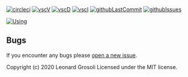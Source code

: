 <span id="BADGE_GENERATION_MARKER_0"></span>
[![circleci](https://img.shields.io/circleci/build/github/TheRealSyler/vscode-haml-formatter)](https://app.circleci.com/github/TheRealSyler/vscode-haml-formatter/pipelines) [![vscV](https://img.shields.io/visual-studio-marketplace/v/syler.vscode-haml-formatter)](https://marketplace.visualstudio.com/items?itemName=syler.vscode-haml-formatter) [![vscD](https://img.shields.io/visual-studio-marketplace/d/syler.vscode-haml-formatter)](https://marketplace.visualstudio.com/items?itemName=syler.vscode-haml-formatter) [![vscI](https://img.shields.io/visual-studio-marketplace/i/syler.vscode-haml-formatter)](https://marketplace.visualstudio.com/items?itemName=syler.vscode-haml-formatter) [![githubLastCommit](https://img.shields.io/github/last-commit/TheRealSyler/vscode-haml-formatter)](https://github.com/TheRealSyler/vscode-haml-formatter) [![githubIssues](https://img.shields.io/github/issues/TheRealSyler/vscode-haml-formatter?color=lightgrey)](https://github.com/TheRealSyler/vscode-haml-formatter)
<span id="BADGE_GENERATION_MARKER_1"></span>

[![Using](https://img.shields.io/badge/Using-haml--formatter-red?style=for-the-badge)](https://www.npmjs.com/package/haml-formatter)

## **Bugs**

If you encounter any bugs please [open a new issue](https://github.com/TheRealSyler/vscode-haml-formatter/issues/new?assignees=TheRealSyler&labels=bug&template=bug_report.md&title=).

<span id="LICENSE_GENERATION_MARKER_0"></span>
Copyright (c) 2020 Leonard Grosoli Licensed under the MIT license.
<span id="LICENSE_GENERATION_MARKER_1"></span>
